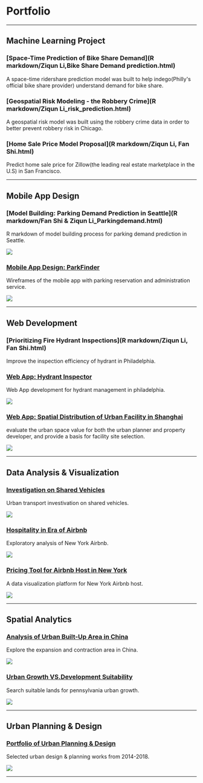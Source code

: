 # Portfolio

---

## Machine Learning Project   

### [Space-Time Prediction of Bike Share Demand](R markdown/Ziqun Li,Bike Share Demand prediction.html)
A space-time ridershare prediction model was built to help indego(Philly's official bike share provider) understand demand for bike share.
  
### [Geospatial Risk Modeling - the Robbery Crime](R markdown/Ziqun Li_risk_prediction.html)
A geospatial risk model was built using the robbery crime data in order to better prevent robbery risk in Chicago. 

### [Home Sale Price Model Proposal](R markdown/Ziqun Li, Fan Shi.html)
Predict home sale price for Zillow(the leading real estate marketplace in the U.S) in San Francisco.


---
  
## Mobile App Design

### [Model Building: Parking Demand Prediction in Seattle](R markdown/Fan Shi & Ziqun Li_Parkingdemand.html)
R markdown of model building process for parking demand prediction in Seattle.
  
<img src="images/visio_eng.jpg?raw=true"/>

### [Mobile App Design: ParkFinder](https://free.modao.cc/app/c71040af664326a33d3a96fcdb28de4d476b517f)
Wireframes of the mobile app with parking reservation and administration service.     

<img src="images/fengmian.png?raw=true"/>
  
---
## Web Development 

### [Prioritizing Fire Hydrant Inspections](R markdown/Ziqun Li, Fan Shi.html)
Improve the inspection efficiency of hydrant in Philadelphia.

### [Web App: Hydrant Inspector](https://liziqun.github.io/Hydrant_Inspector/)
Web App development for hydrant management in philadelphia.     

<img src="images/fengmian.png?raw=true"/>

### [Web App: Spatial Distribution of Urban Facility in Shanghai](https://liziqun.github.io/Js_Final/map.html)
evaluate the urban space value for both the urban planner and property developer, and provide a basis for facility site selection.

<img src="images/fengmian.png?raw=true"/>

---
## Data Analysis & Visualization 

### [Investigation on Shared Vehicles](/pdf/carsharing.pdf)
Urban transport investivation on shared vehicles.      

<img src="images/carsharing.jpg?raw=true"/>
     
### [Hospitality in Era of Airbnb](https://liziqun.github.io/MUSA620_Final_Project/)
Exploratory analysis of New York Airbnb.    

<img src="images/combine.png?raw=true"/>
       
### [Pricing Tool for Airbnb Host in New York](https://liziqun.github.io/Js_Midterm/)
A data visualization platform for New York Airbnb host.    

<img src="images/demo2.png?raw=true"/>

---

## Spatial Analytics 
       
### [Analysis of Urban Built-Up Area in China](/pdf/GEE&Arcpy.pdf)
Explore the expansion and contraction area in China.   

<img src="images/gee.png?raw=true"/>
      
### [Urban Growth VS.Development Suitability](/pdf/urbanvsdevelop.pdf)
Search suitable lands for pennsylvania urban growth.        

<img src="images/development.png?raw=true"/>

---

## Urban Planning & Design 
### [Portfolio of Urban Planning & Design](/pdf/urbandesign.pdf)
Selected urban design & planning works from 2014-2018.      

<img src="images/urbandesign.png?raw=true"/>

---

<!-- <p style="font-size:11px">Page template forked from <a href="https://github.com/evanca/quick-portfolio">evanca</a></p>-->
<!-- Remove above link if you don't want to attibute -->
